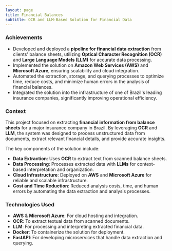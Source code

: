 ```yaml
---
layout: page
title: Financial Balances
subtitle: OCR and LLM-Based Solution for Financial Data
---
```


### Achievements

- Developed and deployed a **pipeline for financial data extraction** from clients' balance sheets, utilizing **Optical Character Recognition (OCR)** and **Large Language Models (LLM)** for accurate data processing.
- Implemented the solution on **Amazon Web Services (AWS)** and **Microsoft Azure**, ensuring scalability and cloud integration.
- Automated the extraction, storage, and querying processes to optimize time, reduce costs, and minimize human errors in the analysis of financial balances.
- Integrated the solution into the infrastructure of one of Brazil's leading insurance companies, significantly improving operational efficiency.

### Context

This project focused on extracting **financial information from balance sheets** for a major insurance company in Brazil. By leveraging **OCR** and **LLM**, the system was designed to process unstructured data from documents, extract relevant financial details, and provide accurate insights.

The key components of the solution include:
- **Data Extraction**: Uses **OCR** to extract text from scanned balance sheets.
- **Data Processing**: Processes extracted data with **LLMs** for context-based interpretation and organization.
- **Cloud Infrastructure**: Deployed on **AWS** and **Microsoft Azure** for reliable and scalable infrastructure.
- **Cost and Time Reduction**: Reduced analysis costs, time, and human errors by automating the data extraction and analysis processes.

### Technologies Used

- **AWS** & **Microsoft Azure**: For cloud hosting and integration.
- **OCR**: To extract textual data from scanned documents.
- **LLM**: For processing and interpreting extracted financial data.
- **Docker**: To containerize the solution for deployment.
- **FastAPI**: For developing microservices that handle data extraction and querying.
